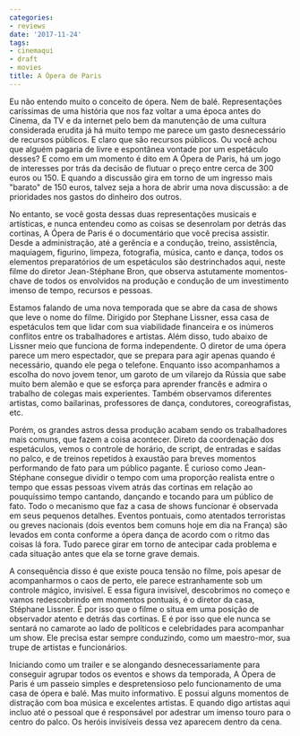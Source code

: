 ```yaml
---
categories:
- reviews
date: '2017-11-24'
tags:
- cinemaqui
- draft
- movies
title: A Ópera de Paris
---
```


Eu não entendo muito o conceito de ópera. Nem de balé. Representações caríssimas de uma história que nos faz voltar a uma época antes do Cinema, da TV e da internet pelo bem da manutenção de uma cultura considerada erudita já há muito tempo me parece um gasto desnecessário de recursos públicos. E claro que são recursos públicos. Ou você achou que alguém pagaria de livre e espontânea vontade por um espetáculo desses? E como em um momento é dito em A Ópera de Paris, há um jogo de interesses por trás da decisão de flutuar o preço entre cerca de 300 euros ou 150. E quando a discussão gira em torno de um ingresso mais "barato" de 150 euros, talvez seja a hora de abrir uma nova discussão: a de prioridades nos gastos do dinheiro dos outros.

No entanto, se você gosta dessas duas representações musicais e artísticas, e nunca entendeu como as coisas se desenrolam por detrás das cortinas, A Ópera de Paris é o documentário que você precisa assistir. Desde a administração, até a gerência e a condução, treino, assistência, maquiagem, figurino, limpeza, fotografia, música, canto e dança, todos os elementos preparatórios de um espetáculos são destrinchados aqui, neste filme do diretor Jean-Stéphane Bron, que observa astutamente momentos-chave de todos os envolvidos na produção e condução de um investimento imenso de tempo, recursos e pessoas. 

Estamos falando de uma nova temporada que se abre da casa de shows que leve o nome do filme. Dirigido por Stephane Lissner, essa casa de espetáculos tem que lidar com sua viabilidade financeira e os inúmeros conflitos entre os trabalhadores e artistas. Além disso, tudo abaixo de Lissner meio que funciona de forma independente. O diretor de uma ópera parece um mero espectador, que se prepara para agir apenas quando é necessário, quando ele pega o telefone. Enquanto isso acompanhamos a escolha do novo jovem tenor, um garoto de um vilarejo da Rússia que sabe muito bem alemão e que se esforça para aprender francês e admira o trabalho de colegas mais experientes. Também observamos diferentes artistas, como bailarinas, professores de dança, condutores, coreografistas, etc.

Porém, os grandes astros dessa produção acabam sendo os trabalhadores mais comuns, que fazem a coisa acontecer. Direto da coordenação dos espetáculos, vemos o controle de horário, de script, de entradas e saídas no palco, e de treinos repetidos à exaustão para breves momentos performando de fato para um público pagante. É curioso como Jean-Stéphane consegue dividir o tempo com uma proporção realista entre o tempo que essas pessoas vivem atrás das cortinas em relação ao pouquíssimo tempo cantando, dançando e tocando para um público de fato. Todo o mecanismo que faz a casa de shows funcionar é observada em seus pequenos detalhes. Eventos pontuais, como atentados terroristas ou greves nacionais (dois eventos bem comuns hoje em dia na França) são levados em conta conforme a ópera dança de acordo com o ritmo das coisas lá fora. Tudo parece girar em torno de antecipar cada problema e cada situação antes que ela se torne grave demais.

A consequência disso é que existe pouca tensão no filme, pois apesar de acompanharmos o caos de perto, ele parece estranhamente sob um controle mágico, invisível. E essa figura invisível, descobrimos no começo e vamos redescobrindo em momentos pontuais, é o diretor da casa, Stéphane Lissner. É por isso que o filme o situa em uma posição de observador atento e detrás das cortinas. E é por isso que ele nunca se sentará no camarote ao lado de políticos e celebridades para acompanhar um show. Ele precisa estar sempre conduzindo, como um maestro-mor, sua trupe de artistas e funcionários.

Iniciando como um trailer e se alongando desnecessariamente para conseguir agrupar todos os eventos e shows da temporada, A Ópera de Paris é um passeio simples e despretensioso pelo funcionamento de uma casa de ópera e balé. Mas muito informativo. E possui alguns momentos de distração com boa música e excelentes artistas. E quando digo artistas aqui incluo até o pessoal que é responsável por adestrar um imenso touro para o centro do palco. Os heróis invisíveis dessa vez aparecem dentro da cena.